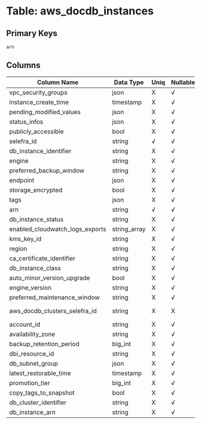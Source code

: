 # Table: aws_docdb_instances

## Primary Keys 

```
arn
```


## Columns 

|  Column Name   |  Data Type  | Uniq | Nullable | Description | 
|  ----  | ----  | ----  | ----  | ---- | 
| vpc_security_groups | json | X | √ |  | 
| instance_create_time | timestamp | X | √ |  | 
| pending_modified_values | json | X | √ |  | 
| status_infos | json | X | √ |  | 
| publicly_accessible | bool | X | √ |  | 
| selefra_id | string | √ | √ | primary keys value md5 | 
| db_instance_identifier | string | X | √ |  | 
| engine | string | X | √ |  | 
| preferred_backup_window | string | X | √ |  | 
| endpoint | json | X | √ |  | 
| storage_encrypted | bool | X | √ |  | 
| tags | json | X | √ |  | 
| arn | string | √ | √ |  | 
| db_instance_status | string | X | √ |  | 
| enabled_cloudwatch_logs_exports | string_array | X | √ |  | 
| kms_key_id | string | X | √ |  | 
| region | string | X | √ |  | 
| ca_certificate_identifier | string | X | √ |  | 
| db_instance_class | string | X | √ |  | 
| auto_minor_version_upgrade | bool | X | √ |  | 
| engine_version | string | X | √ |  | 
| preferred_maintenance_window | string | X | √ |  | 
| aws_docdb_clusters_selefra_id | string | X | X | fk to aws_docdb_clusters.selefra_id | 
| account_id | string | X | √ |  | 
| availability_zone | string | X | √ |  | 
| backup_retention_period | big_int | X | √ |  | 
| dbi_resource_id | string | X | √ |  | 
| db_subnet_group | json | X | √ |  | 
| latest_restorable_time | timestamp | X | √ |  | 
| promotion_tier | big_int | X | √ |  | 
| copy_tags_to_snapshot | bool | X | √ |  | 
| db_cluster_identifier | string | X | √ |  | 
| db_instance_arn | string | X | √ |  | 



